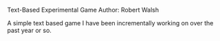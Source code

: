 Text-Based Experimental Game
Author: Robert Walsh

A simple text based game I have been incrementally working on over the past year or so.
